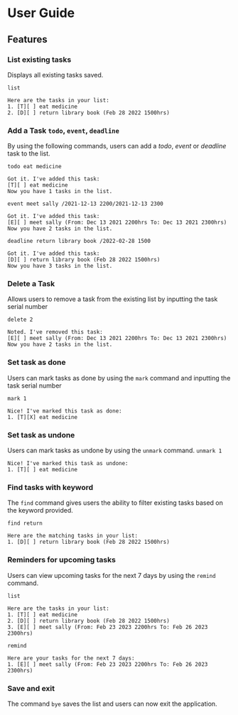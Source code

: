 # User Guide

## Features

### List existing tasks

Displays all existing tasks saved.

`list`

```
Here are the tasks in your list:
1. [T][ ] eat medicine
2. [D][ ] return library book (Feb 28 2022 1500hrs)
```

### Add a Task `todo`, `event`, `deadline`

By using the following commands, users can add a _todo_, _event_ or _deadline_ task to the list.

`todo eat medicine`

```
Got it. I've added this task:
[T][ ] eat medicine
Now you have 1 tasks in the list.
```

`event meet sally /2021-12-13 2200/2021-12-13 2300`

```
Got it. I've added this task:
[E][ ] meet sally (From: Dec 13 2021 2200hrs To: Dec 13 2021 2300hrs)
Now you have 2 tasks in the list.
```

`deadline return library book /2022-02-28 1500`

```
Got it. I've added this task:
[D][ ] return library book (Feb 28 2022 1500hrs)
Now you have 3 tasks in the list.
```

### Delete a Task

Allows users to remove a task from the existing list by inputting the task serial number

`delete 2`

```
Noted. I've removed this task:
[E][ ] meet sally (From: Dec 13 2021 2200hrs To: Dec 13 2021 2300hrs)
Now you have 2 tasks in the list.
```

### Set task as done

Users can mark tasks as done by using the `mark` command and inputting the task serial number

`mark 1`

```
Nice! I've marked this task as done:
1. [T][X] eat medicine
```

### Set task as undone

Users can mark tasks as undone by using the `unmark` command.
`unmark 1`

```
Nice! I've marked this task as undone:
1. [T][ ] eat medicine
```

### Find tasks with keyword

The `find` command gives users the ability to filter existing tasks based on the keyword provided.

`find return`

```
Here are the matching tasks in your list:
1. [D][ ] return library book (Feb 28 2022 1500hrs)
```

### Reminders for upcoming tasks

Users can view upcoming tasks for the next 7 days by using the `remind` command.

`list`

```
Here are the tasks in your list:
1. [T][ ] eat medicine
2. [D][ ] return library book (Feb 28 2022 1500hrs)
3. [E][ ] meet sally (From: Feb 23 2023 2200hrs To: Feb 26 2023 2300hrs)
```

`remind`

```
Here are your tasks for the next 7 days:
1. [E][ ] meet sally (From: Feb 23 2023 2200hrs To: Feb 26 2023 2300hrs)
```

### Save and exit

The command `bye` saves the list and users can now exit the application.
